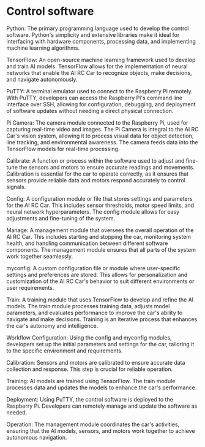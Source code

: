 Control software
====
Python: The primary programming language used to develop the control software. Python's simplicity and extensive libraries make it ideal for interfacing with hardware components, processing data, and implementing machine learning algorithms.

TensorFlow: An open-source machine learning framework used to develop and train AI models. TensorFlow allows for the implementation of neural networks that enable the AI RC Car to recognize objects, make decisions, and navigate autonomously.

PuTTY: A terminal emulator used to connect to the Raspberry Pi remotely. With PuTTY, developers can access the Raspberry Pi's command line interface over SSH, allowing for configuration, debugging, and deployment of software updates without needing a direct physical connection.

Pi Camera: The camera module connected to the Raspberry Pi, used for capturing real-time video and images. The Pi Camera is integral to the AI RC Car's vision system, allowing it to process visual data for object detection, line tracking, and environmental awareness. The camera feeds data into the TensorFlow models for real-time processing.

Calibrate: A function or process within the software used to adjust and fine-tune the sensors and motors to ensure accurate readings and movements. Calibration is essential for the car to operate correctly, as it ensures that sensors provide reliable data and motors respond accurately to control signals.

Config: A configuration module or file that stores settings and parameters for the AI RC Car. This includes sensor thresholds, motor speed limits, and neural network hyperparameters. The config module allows for easy adjustments and fine-tuning of the system.

Manage: A management module that oversees the overall operation of the AI RC Car. This includes starting and stopping the car, monitoring system health, and handling communication between different software components. The management module ensures that all parts of the system work together seamlessly.

myconfig: A custom configuration file or module where user-specific settings and preferences are stored. This allows for personalization and customization of the AI RC Car's behavior to suit different environments or user requirements.

Train: A training module that uses TensorFlow to develop and refine the AI models. The train module processes training data, adjusts model parameters, and evaluates performance to improve the car's ability to navigate and make decisions. Training is an iterative process that enhances the car's autonomy and intelligence.

Workflow
Configuration: Using the config and myconfig modules, developers set up the initial parameters and settings for the car, tailoring it to the specific environment and requirements.

Calibration: Sensors and motors are calibrated to ensure accurate data collection and response. This step is crucial for reliable operation.

Training: AI models are trained using TensorFlow. The train module processes data and updates the models to enhance the car's performance.

Deployment: Using PuTTY, the control software is deployed to the Raspberry Pi. Developers can remotely manage and update the software as needed.

Operation: The management module coordinates the car's activities, ensuring that the AI models, sensors, and motors work together to achieve autonomous navigation.

